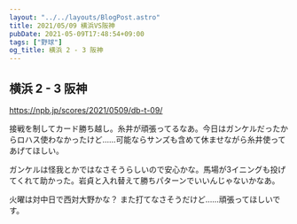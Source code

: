 ```yaml
---
layout: "../../layouts/BlogPost.astro"
title: 2021/05/09 横浜VS阪神
pubDate: 2021-05-09T17:48:54+09:00
tags: ["野球"]
og_title: 横浜 2 - 3 阪神
---
```


## 横浜 2 - 3 阪神

https://npb.jp/scores/2021/0509/db-t-09/


接戦を制してカード勝ち越し。糸井が頑張ってるなあ。今日はガンケルだったからロハス使わなかったけど……可能ならサンズも含めて休ませながら糸井使ってあげてほしい。

ガンケルは怪我とかではなさそうらしいので安心かな。馬場が3イニングも投げてくれて助かった。岩貞と入れ替えて勝ちパターンでいいんじゃないかなあ。

火曜は対中日で西対大野かな？ また打てなさそうだけど……頑張ってほしいです。